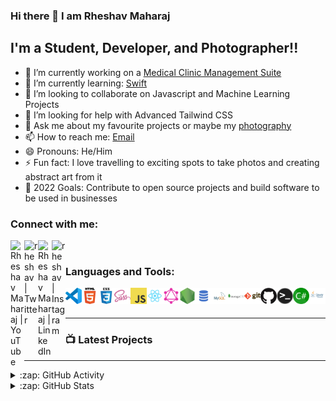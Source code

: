 ### Hi there 👋 I am Rheshav Maharaj

<!--
**RheshavMaharaj/RheshavMaharaj** is a ✨ _special_ ✨ repository because its `README.md` (this file) appears on your GitHub profile.

Here are some ideas to get you started:

- 🔭 I’m currently working on ...
- 🌱 I’m currently learning ...
- 👯 I’m looking to collaborate on ...
- 🤔 I’m looking for help with ...
- 💬 Ask me about ...
- 📫 How to reach me: ...
- 😄 Pronouns: ...
- ⚡ Fun fact: ...
-->

## I'm a Student, Developer, and Photographer!!

- 🔭 I’m currently working on a [Medical Clinic Management Suite][current]
- 🌱 I’m currently learning: [Swift](https://developer.apple.com/swift/)
- 👯 I’m looking to collaborate on Javascript and Machine Learning Projects
- 🤔 I’m looking for help with Advanced Tailwind CSS
- 💬 Ask me about my favourite projects or maybe my [photography][photography]
- 📫 How to reach me: [Email](rheshav.maharaj@outlook.com)
- 😄 Pronouns: He/Him
- ⚡ Fun fact: I love travelling to exciting spots to take photos and creating abstract art from it
- 🥅 2022 Goals: Contribute to open source projects and build software to be used in businesses

### Connect with me:

<!-- [<img align="left" alt="rheshav.com" width="22px" src="https://raw.githubusercontent.com/iconic/open-iconic/master/svg/globe.svg" />][website] -->
[<img align="left" alt="Rheshav Maharaj | YouTube" width="22px" src="https://cdn.jsdelivr.net/npm/simple-icons@v3/icons/youtube.svg" />][youtube]
[<img align="left" alt="rheshav | Twitter" width="22px" src="https://cdn.jsdelivr.net/npm/simple-icons@v3/icons/twitter.svg" />][twitter]
[<img align="left" alt="Rheshav Maharaj | LinkedIn" width="22px" src="https://cdn.jsdelivr.net/npm/simple-icons@v3/icons/linkedin.svg" />][linkedin]
[<img align="left" alt="rheshav | Instagram" width="22px" src="https://cdn.jsdelivr.net/npm/simple-icons@v3/icons/instagram.svg" />][instagram]

<br />

### Languages and Tools:

[<img align="left" alt="Visual Studio Code" width="26px" src="https://raw.githubusercontent.com/github/explore/80688e429a7d4ef2fca1e82350fe8e3517d3494d/topics/visual-studio-code/visual-studio-code.png" />][github]
[<img align="left" alt="HTML5" width="26px" src="https://raw.githubusercontent.com/github/explore/80688e429a7d4ef2fca1e82350fe8e3517d3494d/topics/html/html.png" />][github]
[<img align="left" alt="CSS3" width="26px" src="https://raw.githubusercontent.com/github/explore/80688e429a7d4ef2fca1e82350fe8e3517d3494d/topics/css/css.png" />][github]
[<img align="left" alt="Sass" width="26px" src="https://raw.githubusercontent.com/github/explore/80688e429a7d4ef2fca1e82350fe8e3517d3494d/topics/sass/sass.png" />][github]
[<img align="left" alt="JavaScript" width="26px" src="https://raw.githubusercontent.com/github/explore/80688e429a7d4ef2fca1e82350fe8e3517d3494d/topics/javascript/javascript.png" />][github]
[<img align="left" alt="React" width="26px" src="https://raw.githubusercontent.com/github/explore/80688e429a7d4ef2fca1e82350fe8e3517d3494d/topics/react/react.png" />][github]
[<img align="left" alt="GraphQL" width="26px" src="https://raw.githubusercontent.com/github/explore/80688e429a7d4ef2fca1e82350fe8e3517d3494d/topics/graphql/graphql.png" />][github]
[<img align="left" alt="Node.js" width="26px" src="https://raw.githubusercontent.com/github/explore/80688e429a7d4ef2fca1e82350fe8e3517d3494d/topics/nodejs/nodejs.png" />][github]
[<img align="left" alt="SQL" width="26px" src="https://raw.githubusercontent.com/github/explore/80688e429a7d4ef2fca1e82350fe8e3517d3494d/topics/sql/sql.png" />][github]
[<img align="left" alt="MySQL" width="26px" src="https://raw.githubusercontent.com/github/explore/80688e429a7d4ef2fca1e82350fe8e3517d3494d/topics/mysql/mysql.png" />][github]
[<img align="left" alt="MongoDB" width="26px" src="https://raw.githubusercontent.com/github/explore/80688e429a7d4ef2fca1e82350fe8e3517d3494d/topics/mongodb/mongodb.png" />][github]
[<img align="left" alt="Git" width="26px" src="https://raw.githubusercontent.com/github/explore/80688e429a7d4ef2fca1e82350fe8e3517d3494d/topics/git/git.png" />][github]
[<img align="left" alt="GitHub" width="26px" src="https://raw.githubusercontent.com/github/explore/78df643247d429f6cc873026c0622819ad797942/topics/github/github.png" />][github]
[<img align="left" alt="Terminal" width="26px" src="https://raw.githubusercontent.com/github/explore/80688e429a7d4ef2fca1e82350fe8e3517d3494d/topics/terminal/terminal.png" />][github]
[<img align="left" alt="C Sharp" width="26px" src="https://raw.githubusercontent.com/github/explore/80688e429a7d4ef2fca1e82350fe8e3517d3494d/topics/csharp/csharp.png" />][github]
[<img align="left" alt="Java" width="26px" src="https://raw.githubusercontent.com/github/explore/80688e429a7d4ef2fca1e82350fe8e3517d3494d/topics/java/java.png" />][github]

<br />
<br />

---

### 📺 Latest Projects

<!-- GITHUB:START -->
<!-- GITHUB:END -->

---

<details>
  <summary>:zap: GitHub Activity</summary>
  
<!--START_SECTION:activity-->
<!--END_SECTION:activity-->

</details>

<details>
  <summary>:zap: GitHub Stats</summary>

  <img alt="Rheshav's GitHub Stats" src="https://github-readme-stats.vercel.app/api?username=RheshavMaharaj&hide=prs&show_icons=true&theme=dracula&count_private=true&include_all_commits=true" />
  <img alt="Rheshav's GitHub Stats" src="https://github-readme-stats.vercel.app/api/top-langs/?username=RheshavMaharaj&layout=compact&theme=dracula" />

</details>

<!-- <details>
  <summary>:zap: Some Top Secret Repositories</summary>

  <img align="left" alt="Discord Js Bot" src="https://github-readme-stats.vercel.app/api/pin/?username=RheshavMaharaj&repo=discord-js-bot" />
  <img align="right" alt="Proctoring Webapp" src="https://github-readme-stats.vercel.app/api/pin/?username=RheshavMaharaj&repo=SES2B" />

</details> -->

<!-- [website]: https://rheshav.com -->

[current]: https://github.com/RheshavMaharaj/mern-test 
[photography]: https://www.instagram.com/rheshav/?hl=en 
[instagram]: https://www.instagram.com/rheshav/?hl=en 
[twitter]: https://twitter.com/rheshav
[youtube]: https://www.youtube.com/channel/UCqSvmiiuIJbiHjdKNIqvUkA
[linkedin]: https://www.linkedin.com/in/rheshavmaharaj/
[github]: https://github.com/RheshavMaharaj